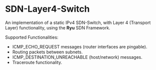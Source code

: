# SDN-Layer4-Switch
An implementation of a static IPv4 SDN-Switch, with Layer 4 (Transport Layer) functionality, using the **Ryu** SDN Framework.

Supported Functionalities:
- ICMP_ECHO_REQUEST messages (router interfaces are pingable).
- Routing packets between subnets.
- ICMP_DESTINATION_UNREACHABLE (host/network) messages.
- Traceroute functionality.
<br>
